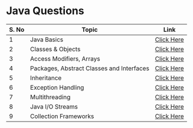 # Java Questions

| S. No | Topic                                     | Link                                                                     |
| ----- | ----------------------------------------- | ------------------------------------------------------------------------ |
| 1     | Java Basics                               | [Click Here](./1%20Basic%20Programs/)                                    |
| 2     | Classes & Objects                         | [Click Here](./2%20Classes%20%26%20Objects/)                             |
| 3     | Access Modifiers, Arrays                  | [Click Here](./3%20Access%20Modifiers%2C%20Arrays/)                      |
| 4     | Packages, Abstract Classes and Interfaces | [Click Here](./4%20Packages%2C%20Abstract%20Classes%20%26%20Interfaces/) |
| 5     | Inheritance                               | [Click Here](./5%20Inheritance/)                                         |
| 6     | Exception Handling                        | [Click Here](./6%20Exception%20Handling/)                                |
| 7     | Multithreading                            | [Click Here](./7%20Multithreading/)                                      |
| 8     | Java I/O Streams                          | [Click Here](./8%20IO%20Streams/)                                        |
| 9     | Collection Frameworks                     | [Click Here](./9%20Collection%20Frameworks/)                             |
